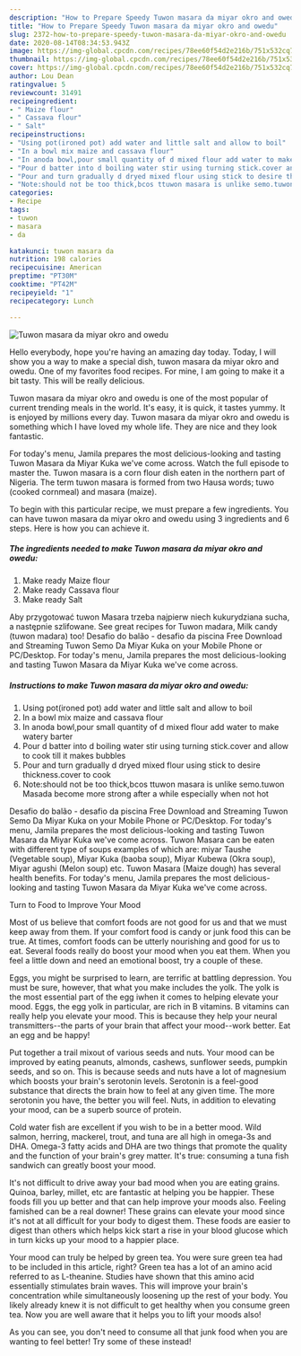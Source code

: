 ```yaml
---
description: "How to Prepare Speedy Tuwon masara da miyar okro and owedu"
title: "How to Prepare Speedy Tuwon masara da miyar okro and owedu"
slug: 2372-how-to-prepare-speedy-tuwon-masara-da-miyar-okro-and-owedu
date: 2020-08-14T08:34:53.943Z
image: https://img-global.cpcdn.com/recipes/78ee60f54d2e216b/751x532cq70/tuwon-masara-da-miyar-okro-and-owedu-recipe-main-photo.jpg
thumbnail: https://img-global.cpcdn.com/recipes/78ee60f54d2e216b/751x532cq70/tuwon-masara-da-miyar-okro-and-owedu-recipe-main-photo.jpg
cover: https://img-global.cpcdn.com/recipes/78ee60f54d2e216b/751x532cq70/tuwon-masara-da-miyar-okro-and-owedu-recipe-main-photo.jpg
author: Lou Dean
ratingvalue: 5
reviewcount: 31491
recipeingredient:
- " Maize flour"
- " Cassava flour"
- " Salt"
recipeinstructions:
- "Using pot(ironed pot) add water and little salt and allow to boil"
- "In a bowl mix maize and cassava flour"
- "In anoda bowl,pour small quantity of d mixed flour add water to make watery barter"
- "Pour d batter into d boiling water stir using turning stick.cover and allow to cook till it makes bubbles"
- "Pour and turn gradually d dryed mixed flour using stick to desire thickness.cover to cook"
- "Note:should not be too thick,bcos ttuwon masara is unlike semo.tuwon Masada become more strong after a while especially when not hot"
categories:
- Recipe
tags:
- tuwon
- masara
- da

katakunci: tuwon masara da 
nutrition: 198 calories
recipecuisine: American
preptime: "PT30M"
cooktime: "PT42M"
recipeyield: "1"
recipecategory: Lunch

---
```



![Tuwon masara da miyar okro and owedu](https://img-global.cpcdn.com/recipes/78ee60f54d2e216b/751x532cq70/tuwon-masara-da-miyar-okro-and-owedu-recipe-main-photo.jpg)

Hello everybody, hope you're having an amazing day today. Today, I will show you a way to make a special dish, tuwon masara da miyar okro and owedu. One of my favorites food recipes. For mine, I am going to make it a bit tasty. This will be really delicious.

Tuwon masara da miyar okro and owedu is one of the most popular of current trending meals in the world. It's easy, it is quick, it tastes yummy. It is enjoyed by millions every day. Tuwon masara da miyar okro and owedu is something which I have loved my whole life. They are nice and they look fantastic.

For today&#39;s menu, Jamila prepares the most delicious-looking and tasting Tuwon Masara da Miyar Kuka we&#39;ve come across. Watch the full episode to master the. Tuwon masara is a corn flour dish eaten in the northern part of Nigeria. The term tuwon masara is formed from two Hausa words; tuwo (cooked cornmeal) and masara (maize).


To begin with this particular recipe, we must prepare a few ingredients. You can have tuwon masara da miyar okro and owedu using 3 ingredients and 6 steps. Here is how you can achieve it.

<!--inarticleads1-->

##### The ingredients needed to make Tuwon masara da miyar okro and owedu:

1. Make ready  Maize flour
1. Make ready  Cassava flour
1. Make ready  Salt


Aby przygotować tuwon Masara trzeba najpierw niech kukurydziana sucha, a następnie szlifowane. See great recipes for Tuwon madara, Milk candy (tuwon madara) too! Desafio do balão - desafio da piscina Free Download and Streaming Tuwon Semo Da Miyar Kuka on your Mobile Phone or PC/Desktop. For today&#39;s menu, Jamila prepares the most delicious-looking and tasting Tuwon Masara da Miyar Kuka we&#39;ve come across. 

<!--inarticleads2-->

##### Instructions to make Tuwon masara da miyar okro and owedu:

1. Using pot(ironed pot) add water and little salt and allow to boil
1. In a bowl mix maize and cassava flour
1. In anoda bowl,pour small quantity of d mixed flour add water to make watery barter
1. Pour d batter into d boiling water stir using turning stick.cover and allow to cook till it makes bubbles
1. Pour and turn gradually d dryed mixed flour using stick to desire thickness.cover to cook
1. Note:should not be too thick,bcos ttuwon masara is unlike semo.tuwon Masada become more strong after a while especially when not hot


Desafio do balão - desafio da piscina Free Download and Streaming Tuwon Semo Da Miyar Kuka on your Mobile Phone or PC/Desktop. For today&#39;s menu, Jamila prepares the most delicious-looking and tasting Tuwon Masara da Miyar Kuka we&#39;ve come across. Tuwon Masara can be eaten with different type of soups examples of which are: miyar Taushe (Vegetable soup), Miyar Kuka (baoba soup), Miyar Kubewa (Okra soup), Miyar agushi (Melon soup) etc. Tuwon Masara (Maize dough) has several health benefits. For today&#39;s menu, Jamila prepares the most delicious-looking and tasting Tuwon Masara da Miyar Kuka we&#39;ve come across. 

Turn to Food to Improve Your Mood


Most of us believe that comfort foods are not good for us and that we must keep away from them. If your comfort food is candy or junk food this can be true. At times, comfort foods can be utterly nourishing and good for us to eat. Several foods really do boost your mood when you eat them. When you feel a little down and need an emotional boost, try a couple of these.

Eggs, you might be surprised to learn, are terrific at battling depression. You must be sure, however, that what you make includes the yolk. The yolk is the most essential part of the egg iwhen it comes to helping elevate your mood. Eggs, the egg yolk in particular, are rich in B vitamins. B vitamins can really help you elevate your mood. This is because they help your neural transmitters--the parts of your brain that affect your mood--work better. Eat an egg and be happy!

Put together a trail mixout of various seeds and nuts. Your mood can be improved by eating peanuts, almonds, cashews, sunflower seeds, pumpkin seeds, and so on. This is because seeds and nuts have a lot of magnesium which boosts your brain's serotonin levels. Serotonin is a feel-good substance that directs the brain how to feel at any given time. The more serotonin you have, the better you will feel. Nuts, in addition to elevating your mood, can be a superb source of protein.

Cold water fish are excellent if you wish to be in a better mood. Wild salmon, herring, mackerel, trout, and tuna are all high in omega-3s and DHA. Omega-3 fatty acids and DHA are two things that promote the quality and the function of your brain's grey matter. It's true: consuming a tuna fish sandwich can greatly boost your mood. 

It's not difficult to drive away your bad mood when you are eating grains. Quinoa, barley, millet, etc are fantastic at helping you be happier. These foods fill you up better and that can help improve your moods also. Feeling famished can be a real downer! These grains can elevate your mood since it's not at all difficult for your body to digest them. These foods are easier to digest than others which helps kick start a rise in your blood glucose which in turn kicks up your mood to a happier place.

Your mood can truly be helped by green tea. You were sure green tea had to be included in this article, right? Green tea has a lot of an amino acid referred to as L-theanine. Studies have shown that this amino acid essentially stimulates brain waves. This will improve your brain's concentration while simultaneously loosening up the rest of your body. You likely already knew it is not difficult to get healthy when you consume green tea. Now you are well aware that it helps you to lift your moods also!

As you can see, you don't need to consume all that junk food when you are wanting to feel better! Try some of these instead!

